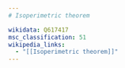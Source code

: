 ```yaml
---
# Isoperimetric theorem

wikidata: Q617417
msc_classification: 51
wikipedia_links:
  - "[[Isoperimetric theorem]]"
---
```

